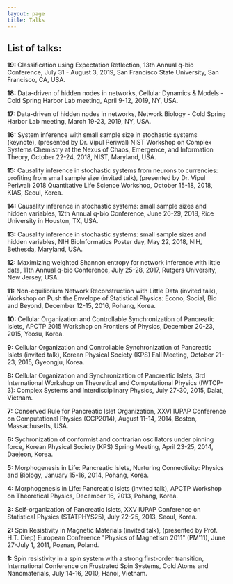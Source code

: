 ```yaml
---
layout: page
title: Talks
---
```


## List of talks:

**19:** Classification using Expectation Reflection, 
13th Annual q-bio Conference, July 31 - August 3, 2019, San Francisco State University, San Francisco, CA, USA.

**18:** Data-driven of hidden nodes in networks, 
Cellular Dynamics & Models - Cold Spring Harbor Lab meeting, April 9-12, 2019, NY, USA.

**17:** Data-driven of hidden nodes in networks, 
Network Biology - Cold Spring Harbor Lab meeting, March 19-23, 2019, NY, USA.

**16:** System inference with small sample size in stochastic systems (keynote),
(presented by Dr. Vipul Periwal)
NIST Workshop on Complex Systems Chemistry at the Nexus of Chaos, Emergence, and Information Theory,
October 22-24, 2018, NIST, Maryland, USA.

**15:** Causality inference in stochastic systems from neurons to currencies: profiting from small sample size (invited talk),
(presented by Dr. Vipul Periwal)
2018 Quantitative Life Science Workshop,
October 15-18, 2018, KIAS, Seoul, Korea. 

**14:** Causality inference in stochastic systems: small sample sizes and hidden variables,
12th Annual q-bio Conference, June 26-29, 2018, 
Rice University in Houston, TX, USA.

**13:** Causality inference in stochastic systems: small sample sizes and hidden variables,
NIH BioInformatics Poster day, 
May 22, 2018, NIH, Bethesda, Maryland, USA.

**12:** Maximizing weighted Shannon entropy for network inference with little data,
11th Annual q-bio Conference, 
July 25-28, 2017, Rutgers University, New Jersey, USA.

**11:** Non-equilibrium Network Reconstruction with Little Data (invited talk),
Workshop on Push the Envelope of Statistical Physics: Econo, Social, Bio and Beyond,
December 12-15, 2016, Pohang, Korea.

**10:** Cellular Organization and Controllable Synchronization of Pancreatic Islets,
APCTP 2015 Workshop on Frontiers of Physics, 
December 20-23, 2015, Yeosu, Korea.

**9:** Cellular Organization and Controllable Synchronization of Pancreatic Islets (invited talk),
Korean Physical Society (KPS) Fall Meeting, 
October 21-23, 2015, Gyeongju, Korea.

**8:** Cellular Organization and Synchronization of Pancreatic Islets,
3rd International Workshop on Theoretical and Computational Physics (IWTCP-3): Complex Systems and Interdisciplinary Physics,
July 27-30, 2015, Dalat, Vietnam.

**7:** Conserved Rule for Pancreatic Islet Organization,
XXVI IUPAP Conference on Computational Physics (CCP2014),
August 11-14, 2014, Boston, Massachusetts, USA.

**6:** Sychronization of conformist and contrarian oscillators under pinning force,
Korean Physical Society (KPS) Spring Meeting,
April 23-25, 2014, Daejeon, Korea.

**5:** Morphogenesis in Life: Pancreatic Islets,
Nurturing Connectivity: Physics and Biology,
January 15-16, 2014, Pohang, Korea.

**4:** Morphogenesis in Life: Pancreatic Islets (invited talk),
APCTP Workshop on Theoretical Physics,
December 16, 2013, Pohang, Korea.

**3:** Self-organization of Pancreatic Islets,
XXV IUPAP Conference on Statistical Physics (STATPHYS25),
July 22-25, 2013, Seoul, Korea.

**2:** Spin Resistivity in Magnetic Materials (invited talk),
(presented by Prof. H.T. Diep)
European Conference "Physics of Magnetism 2011" (PM'11),
June 27-July 1, 2011, Poznan, Poland.

**1:** Spin resistivity in a spin system with a strong first-order transition,
International Conference on Frustrated Spin Systems, Cold Atoms and Nanomaterials,
July 14-16, 2010, Hanoi, Vietnam.
